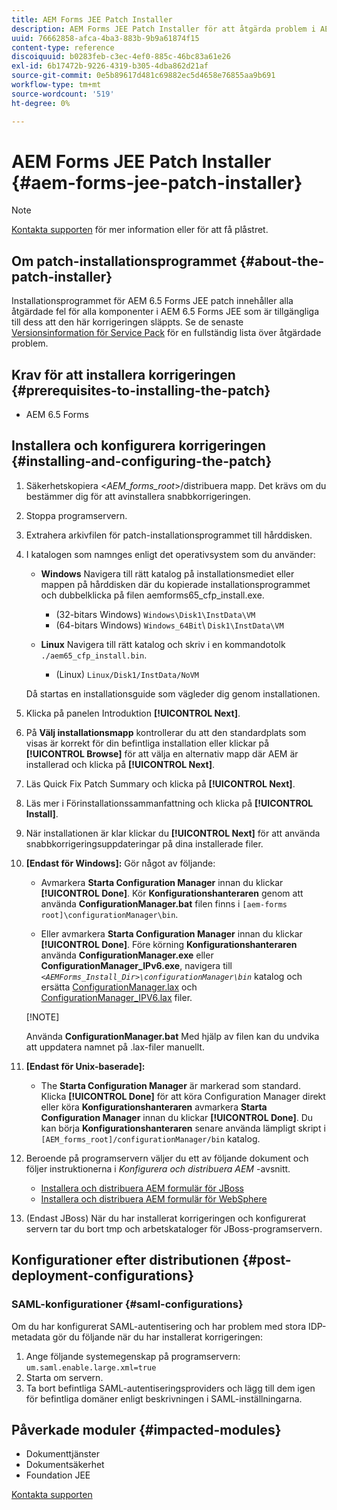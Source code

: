 ```yaml
---
title: AEM Forms JEE Patch Installer
description: AEM Forms JEE Patch Installer för att åtgärda problem i AEM 6.5 Forms-komponenter.
uuid: 76662858-afca-4ba3-883b-9b9a61874f15
content-type: reference
discoiquuid: b0283feb-c3ec-4ef0-885c-46bc83a61e26
exl-id: 6b17472b-9226-4319-b305-4dba862d21af
source-git-commit: 0e5b89617d481c69882ec5d4658e76855aa9b691
workflow-type: tm+mt
source-wordcount: '519'
ht-degree: 0%

---
```


# AEM Forms JEE Patch Installer {#aem-forms-jee-patch-installer}

>[!NOTE]
>
>[Kontakta supporten](https://www.adobe.com/account/sign-in.supportportal.html) för mer information eller för att få plåstret.

## Om patch-installationsprogrammet {#about-the-patch-installer}

Installationsprogrammet för AEM 6.5 Forms JEE patch innehåller alla åtgärdade fel för alla komponenter i AEM 6.5 Forms JEE som är tillgängliga till dess att den här korrigeringen släppts. Se de senaste  [Versionsinformation för Service Pack](release-notes.md) för en fullständig lista över åtgärdade problem.

## Krav för att installera korrigeringen {#prerequisites-to-installing-the-patch}

* AEM 6.5 Forms

## Installera och konfigurera korrigeringen {#installing-and-configuring-the-patch}

1. Säkerhetskopiera &lt;*AEM_forms_root*>/distribuera mapp. Det krävs om du bestämmer dig för att avinstallera snabbkorrigeringen.
1. Stoppa programservern.
1. Extrahera arkivfilen för patch-installationsprogrammet till hårddisken.
1. I katalogen som namnges enligt det operativsystem som du använder:

   * **Windows**
Navigera till rätt katalog på installationsmediet eller mappen på hårddisken där du kopierade installationsprogrammet och dubbelklicka på filen aemforms65_cfp_install.exe.

      * (32-bitars Windows) `Windows\Disk1\InstData\VM`
      * (64-bitars Windows) `Windows_64Bit`\ `Disk1\InstData\VM`

   * **Linux**
Navigera till rätt katalog och skriv i en kommandotolk `./aem65_cfp_install.bin`.

      * (Linux) `Linux/Disk1/InstData/NoVM`

   Då startas en installationsguide som vägleder dig genom installationen.

1. Klicka på panelen Introduktion **[!UICONTROL Next]**.
1. På **Välj installationsmapp** kontrollerar du att den standardplats som visas är korrekt för din befintliga installation eller klickar på **[!UICONTROL Browse]** för att välja en alternativ mapp där AEM är installerad och klicka på **[!UICONTROL Next]**.
1. Läs Quick Fix Patch Summary och klicka på **[!UICONTROL Next]**.
1. Läs mer i Förinstallationssammanfattning och klicka på **[!UICONTROL Install]**.
1. När installationen är klar klickar du **[!UICONTROL Next]** för att använda snabbkorrigeringsuppdateringar på dina installerade filer.

1. **[Endast för Windows]:** Gör något av följande:
   * Avmarkera **Starta Configuration Manager** innan du klickar **[!UICONTROL Done]**. Kör **Konfigurationshanteraren** genom att använda **ConfigurationManager.bat** filen finns i `[aem-forms root]\configurationManager\bin`.

   * Eller avmarkera **Starta Configuration Manager** innan du klickar **[!UICONTROL Done]**. Före körning **Konfigurationshanteraren** använda **ConfigurationManager.exe** eller **ConfigurationManager_IPv6.exe**, navigera till *`<AEMForms_Install_Dir>\configurationManager\bin`* katalog och ersätta [ConfigurationManager.lax](/help/assets/ConfigurationManager.lax) och [ConfigurationManager_IPV6.lax](/help/assets/ConfigurationManager_IPv6.lax) filer.

   >>
   [!NOTE]
   >>
   Använda **ConfigurationManager.bat** Med hjälp av filen kan du undvika att uppdatera namnet på .lax-filer manuellt.
   >

1. **[Endast för Unix-baserade]:**

   * The **Starta Configuration Manager** är markerad som standard. Klicka **[!UICONTROL Done]** för att köra Configuration Manager direkt eller köra **Konfigurationshanteraren** avmarkera **Starta Configuration Manager** innan du klickar **[!UICONTROL Done]**. Du kan börja **Konfigurationshanteraren** senare använda lämpligt skript i `[AEM_forms_root]/configurationManager/bin` katalog.

1. Beroende på programservern väljer du ett av följande dokument och följer instruktionerna i *Konfigurera och distribuera AEM* -avsnitt.

   * [Installera och distribuera AEM formulär för JBoss](https://www.adobe.com/go/learn_aemforms_installJBoss_65)
   * [Installera och distribuera AEM formulär för WebSphere](https://www.adobe.com/go/learn_aemforms_installWebSphere_65)

1. (Endast JBoss) När du har installerat korrigeringen och konfigurerat servern tar du bort tmp och arbetskataloger för JBoss-programservern.

## Konfigurationer efter distributionen {#post-deployment-configurations}

### SAML-konfigurationer {#saml-configurations}

Om du har konfigurerat SAML-autentisering och har problem med stora IDP-metadata gör du följande när du har installerat korrigeringen:

1. Ange följande systemegenskap på programservern:\
   `um.saml.enable.large.xml=true`
1. Starta om servern.
1. Ta bort befintliga SAML-autentiseringsproviders och lägg till dem igen för befintliga domäner enligt beskrivningen i SAML-inställningarna.

## Påverkade moduler {#impacted-modules}

* Dokumenttjänster
* Dokumentsäkerhet
* Foundation JEE

[Kontakta supporten](https://www.adobe.com/account/sign-in.supportportal.html)
